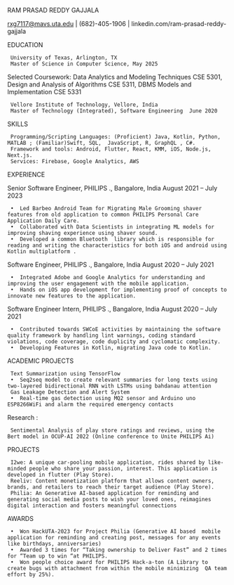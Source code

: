 RAM PRASAD REDDY GAJJALA

rxg7117@mavs.uta.edu | (682)-405-1906 | linkedin.com/ram-prasad-reddy-gajjala

EDUCATION  

     University of Texas, Arlington, TX
     Master of Science in Computer Science, May 2025
Selected Coursework: Data Analytics and Modeling Techniques CSE 5301, Design and Analysis of Algorithms CSE 5311, DBMS Models and Implementation CSE 5331

     Vellore Institute of Technology, Vellore, India
     Master of Technology (Integrated), Software Engineering  June 2020

SKILLS 	 

     Programming/Scripting Languages: (Proficient) Java, Kotlin, Python, MATLAB ; (Familiar)Swift, SQL,  JavaScript, R, GraphQL , C#.
     Framework and tools: Android, Flutter, React, KMM, iOS, Node.js, Next.js.
     Services: Firebase, Google Analytics, AWS 

EXPERIENCE  	 

Senior Software Engineer, PHILIPS ., Bangalore, India August 2021 – July 2023

     
     •	Led Barbeo Android Team for Migrating Male Grooming shaver features from old application to common PHILIPS Personal Care  Application Daily Care.
     •	Collaborated with Data Scientists in integrating ML models for improving shaving experience using shaver sound. 
     •	Developed a common Bluetooth  library which is responsible for reading and writing the characteristics for both iOS and android using Kotlin multiplatform .

Software Engineer, PHILIPS ., Bangalore, India August 2020 – July 2021

     •	Integrated Adobe and Google Analytics for understanding and improving the user engagement with the mobile application.
     •	Hands on iOS app development for implementing proof of concepts to innovate new features to the application.

Software Engineer Intern, PHILIPS ., Bangalore, India August 2020 – July 2021

     •	Contributed towards SWCoE activities by maintaining the software quality framework by handling lint warnings, coding standard violations, code coverage, code duplicity and cyclomatic complexity.
     •	Developing Features in Kotlin, migrating Java code to Kotlin.

ACADEMIC PROJECTS	

     Text Summarization using TensorFlow
     •	Seq2seq model to create relevant summaries for long texts using two-layered bidirectional RNN with LSTMs using bahdanau attention 
     Gas Leakage Detection and Alert System
     •	Real-time gas detection using MQ2 sensor and Arduino uno ESP8266WiFi and alarm the required emergency contacts 
Research :
     
     Sentimental Analysis of play store ratings and reviews, using the Bert model in OCUP-AI 2022 (Online conference to Unite PHILIPS Ai)

PROJECTS	

     I2we: A unique car-pooling mobile application, rides shared by like-minded people who share your passion, interest. This application is developed in flutter (Play Store).
     Reeliv: Content monetization platform that allows content owners, brands, and retailers to reach their target audience (Play Store).
     Philia: An Generative AI-based application for reminding and generating social media posts to wish your loved ones, reimagines digital interaction and fosters meaningful connections

AWARDS	

     •	Won HackUTA-2023 for Project Philia (Generative AI based  mobile application for reminding and creating post, messages for any events like birthdays, anniversaries)
     •	Awarded 3 times for “Taking ownership to Deliver Fast” and 2 times for “Team up to win “at PHILIPS.
     •	Won people choice award for PHILIPS Hack-a-ton (A Library to create bugs with attachment from within the mobile minimizing  QA team effort by 25%).

